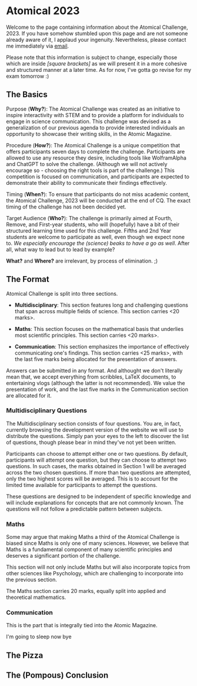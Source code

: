 # Atomical 2023

Welcome to the page containing information about the Atomical Challenge, 2023. If you have somehow stumbled upon this page and are not someone already aware of it, I applaud your ingenuity. Nevertheless, please contact me immediately via [email](mailto:lancy@nosleep.pro?subject=[Atomic]%20I%20Broke%20Your%20Code). 

Please note that this information is subject to change, especially those which are inside *[square brackets]* as we will present it in a more cohesive and structured manner at a later time. As for now, I've gotta go revise for my exam tomorrow :)

## The Basics

Purpose (**Why?**):
The Atomical Challenge was created as an initiative to inspire interactivity with STEM and to provide a platform for individuals to engage in science communication. This challenge was devised as a generalization of our previous agenda to provide interested individuals an opportunity to showcase their writing skills, in the Atomic Magazine.

Procedure (**How?**): 
The Atomical Challenge is a unique competition that offers participants seven days to complete the challenge. Participants are allowed to use any resource they desire, including tools like WolframAlpha and ChatGPT to solve the challenge. (Although we will not actively encourage so - choosing the right tools is part of the challenge.) This competition is focused on communication, and participants are expected to demonstrate their ability to communicate their findings effectively. 

Timing (**When?**):
To ensure that participants do not miss academic content, the Atomical Challenge, 2023 will be conducted at the end of CQ. The exact timing of the challenge has not been decided yet.

Target Audience (**Who?**):
The challenge is primarily aimed at Fourth, Remove, and First-year students, who will (hopefully) have a bit of their structured learning time used for this challenge. Fifths and 2nd Year students are welcome to participate as well, even though we expect none to. *We especially encourage the (science) beaks to have a go as well*. After all, what way to lead but to lead by example?

**What?** and **Where?** are irrelevant, by process of elimination. ;)

## The Format

Atomical Challenge is split into three sections.

+ **Multidisciplinary**: This section features long and challenging questions that span across multiple fields of science. This section carries <20 marks>.

+ **Maths**: This section focuses on the mathematical basis that underlies most scientific principles. This section carries <20 marks>.

+ **Communication**: This section emphasizes the importance of effectively communicating one's findings. This section carries <25 marks>, with the last five marks being allocated for the presentation of answers.

Answers can be submitted in any format. And althought we don't literally mean that, we accept everything from scribbles, LaTeX documents, to entertaining vlogs (although the latter is not recommended). We value the presentation of work, and the last five marks in the Communication section are allocated for it.

### Multidisciplinary Questions

The Multidisciplinary section consists of four questions. You are, in fact, currently browsing the development version of the website we will use to distribute the questions. Simply pan your eyes to the left to discover the list of questions, though please bear in mind they've not yet been written. 

Participants can choose to attempt either one or two questions. By default, participants will attempt one question, but they can choose to attempt two questions. In such cases, the marks obtained in Section 1 will be averaged across the two chosen questions. If more than two questions are attempted, only the two highest scores will be averaged. This is to account for the limited time available for participants to attempt the questions.

These questions are designed to be independent of specific knowledge and will include explanations for concepts that are not commonly known. The questions will not follow a predictable pattern between subjects.

### Maths

Some may argue that making Maths a third of the Atomical Challenge is biased since Maths is only one of many sciences. However, we believe that Maths is a fundamental component of many scientific principles and deserves a significant portion of the challenge.

This section will not only include Maths but will also incorporate topics from other sciences like Psychology, which are challenging to incorporate into the previous section.

The Maths section carries 20 marks, equally split into applied and theoretical mathematics.

### Communication

This is the part that is integrally tied into the Atomic Magazine.

I'm going to sleep now bye

## The Pizza

## The (Pompous) Conclusion